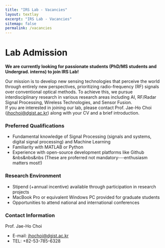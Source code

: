 ```yaml
---
title: "IRS Lab - Vacancies"
layout: textlay
excerpt: "IRS Lab - Vacancies"
sitemap: false
permalink: /vacancies
---
```


# Lab Admission

**We are currently looking for passionate students (PhD/MS students and Undergrad. interns) to join IRS Lab!**

Our mission is to develop new sensing technologies that perceive the world through entirely new perspectives, prioritizing radio-frequency (RF) signals over conventional optical methods. To achieve this, we pursue interdisciplinary research in various research areas including AI, RF/Radar Signal Processing, Wireless Technologies, and Sensor Fusion.<br> 
If you are interested in joining our lab, please contact Prof. Jae-Ho Choi (<u>jhochoi@dgist.ac.kr</u>) along with your CV and a brief introduction.

### Preferred Qualifications

* Fundamental knowledge of Signal Processing (signals and systems, digital signal processing) and Machine Learning
* Familiarity with MATLAB or Python
* Experience with open-source development platforms like Github
&nbs&nbs&nbs (These are proferred not mandatory---enthusiasm matters most!)

### Research Environment

* Stipend (+annual incentive) available through participation in research projects
* MacBook Pro or equivalent Windows PC provided for graduate students
* Opportunities to attend national and international conferences
<!-- We are  looking for new group members with passion, talent, and grit!

You will have the chance to work on the grand challenges of condensed matter physics, often at the interface of instrumental design and new physics. You will be involved in determining the important and interesting questions, creating and improving instrumental setups, performing measurements, and making discoveries. -->

### Contact Information

Prof. Jae-Ho Choi<br>
* E-mail: jhochoi@dgist.ac.kr
* TEL: +82-53-785-6328

<br><br>